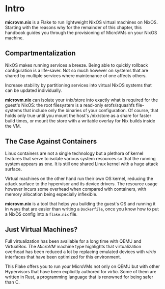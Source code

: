 # Intro

**microvm.nix** is a Flake to run lightweight NixOS virtual machines
on NixOS. Starting with the reasons why for the remainder of this
chapter, this handbook guides you through the provisioning of MicroVMs
on your NixOS machine.

## Compartmentalization

NixOS makes running services a breeze. Being able to quickly rollback
configuration is a life-saver. Not so much however on systems that are
shared by multiple services where maintenance of one affects others.

Increase stability by partitioning services into virtual NixOS systems
that can be updated individually.

**microvm.nix** can isolate your /nix/store into exactly what is
required for the guest's NixOS: the root filesystem is a read-only
erofs/squashfs file-systems that include only the binaries of your
configuration. Of course, that holds only true until you mount the
host's /nix/store as a share for faster build times, or mount the
store with a writable overlay for Nix builds inside the VM.

## The Case Against Containers

Linux containers are not a single technology but a plethora of kernel
features that serve to isolate various system resources so that the
running system appears as one. It is still one shared Linux kernel
with a huge attack surface.

Virtual machines on the other hand run their own OS kernel, reducing
the attack surface to the hypervisor and its device drivers. The
resource usage however incurs some overhead when compared with
containers, with memory allocation being especially inflexible.

**microvm.nix** is a tool that helps you building the guest's OS and
running it in ways that are easier than writing a `Dockerfile`, once
you know how to put a NixOS config into a `flake.nix` file.

## Just Virtual Machines?

Full virtualization has been available for a long time with QEMU and
VirtualBox. The *MicroVM* machine type highlights that virtualization
overhead has been reduced a lot by replacing emulated devices with
*virtio* interfaces that have been optimized for this environment.

This Flake offers you to run your MicroVMs not only on QEMU but with
other Hypervisors that have been explicitly authored for
*virtio*. Some of them are written in Rust, a programming language
that is renowned for being safer than C.
